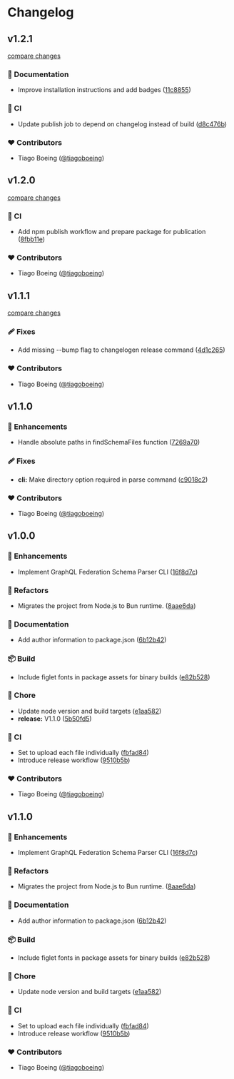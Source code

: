 # Changelog


## v1.2.1

[compare changes](https://github.com/tiagoboeing/graphql-federation-schema-parser/compare/v1.2.0...v1.2.1)

### 📖 Documentation

- Improve installation instructions and add badges ([11c8855](https://github.com/tiagoboeing/graphql-federation-schema-parser/commit/11c8855))

### 🤖 CI

- Update publish job to depend on changelog instead of build ([d8c476b](https://github.com/tiagoboeing/graphql-federation-schema-parser/commit/d8c476b))

### ❤️ Contributors

- Tiago Boeing ([@tiagoboeing](https://github.com/tiagoboeing))

## v1.2.0

[compare changes](https://github.com/tiagoboeing/graphql-federation-schema-parser/compare/v1.1.1...v1.2.0)

### 🤖 CI

- Add npm publish workflow and prepare package for publication ([8fbb11e](https://github.com/tiagoboeing/graphql-federation-schema-parser/commit/8fbb11e))

### ❤️ Contributors

- Tiago Boeing ([@tiagoboeing](https://github.com/tiagoboeing))

## v1.1.1

[compare changes](https://github.com/tiagoboeing/graphql-federation-schema-parser/compare/v1.1.0...v1.1.1)

### 🩹 Fixes

- Add missing --bump flag to changelogen release command ([4d1c265](https://github.com/tiagoboeing/graphql-federation-schema-parser/commit/4d1c265))

### ❤️ Contributors

- Tiago Boeing ([@tiagoboeing](https://github.com/tiagoboeing))

## v1.1.0


### 🚀 Enhancements

- Handle absolute paths in findSchemaFiles function ([7269a70](https://github.com/tiagoboeing/graphql-federation-schema-parser/commit/7269a70))

### 🩹 Fixes

- **cli:** Make directory option required in parse command ([c9018c2](https://github.com/tiagoboeing/graphql-federation-schema-parser/commit/c9018c2))

### ❤️ Contributors

- Tiago Boeing ([@tiagoboeing](https://github.com/tiagoboeing))

## v1.0.0


### 🚀 Enhancements

- Implement GraphQL Federation Schema Parser CLI ([16f8d7c](https://github.com/tiagoboeing/graphql-federation-schema-parser/commit/16f8d7c))

### 💅 Refactors

- Migrates the project from Node.js to Bun runtime. ([8aae6da](https://github.com/tiagoboeing/graphql-federation-schema-parser/commit/8aae6da))

### 📖 Documentation

- Add author information to package.json ([6b12b42](https://github.com/tiagoboeing/graphql-federation-schema-parser/commit/6b12b42))

### 📦 Build

- Include figlet fonts in package assets for binary builds ([e82b528](https://github.com/tiagoboeing/graphql-federation-schema-parser/commit/e82b528))

### 🏡 Chore

- Update node version and build targets ([e1aa582](https://github.com/tiagoboeing/graphql-federation-schema-parser/commit/e1aa582))
- **release:** V1.1.0 ([5b50fd5](https://github.com/tiagoboeing/graphql-federation-schema-parser/commit/5b50fd5))

### 🤖 CI

- Set to upload each file individually ([fbfad84](https://github.com/tiagoboeing/graphql-federation-schema-parser/commit/fbfad84))
- Introduce release workflow ([9510b5b](https://github.com/tiagoboeing/graphql-federation-schema-parser/commit/9510b5b))

### ❤️ Contributors

- Tiago Boeing ([@tiagoboeing](https://github.com/tiagoboeing))

## v1.1.0


### 🚀 Enhancements

- Implement GraphQL Federation Schema Parser CLI ([16f8d7c](https://github.com/tiagoboeing/graphql-federation-schema-parser/commit/16f8d7c))

### 💅 Refactors

- Migrates the project from Node.js to Bun runtime. ([8aae6da](https://github.com/tiagoboeing/graphql-federation-schema-parser/commit/8aae6da))

### 📖 Documentation

- Add author information to package.json ([6b12b42](https://github.com/tiagoboeing/graphql-federation-schema-parser/commit/6b12b42))

### 📦 Build

- Include figlet fonts in package assets for binary builds ([e82b528](https://github.com/tiagoboeing/graphql-federation-schema-parser/commit/e82b528))

### 🏡 Chore

- Update node version and build targets ([e1aa582](https://github.com/tiagoboeing/graphql-federation-schema-parser/commit/e1aa582))

### 🤖 CI

- Set to upload each file individually ([fbfad84](https://github.com/tiagoboeing/graphql-federation-schema-parser/commit/fbfad84))
- Introduce release workflow ([9510b5b](https://github.com/tiagoboeing/graphql-federation-schema-parser/commit/9510b5b))

### ❤️ Contributors

- Tiago Boeing ([@tiagoboeing](https://github.com/tiagoboeing))

